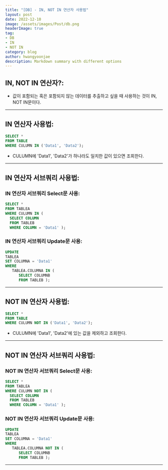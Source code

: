 ```yaml
---
title: "[DB] - IN, NOT IN 연산자 사용법"
layout: post
date: 2022-12-10
image: /assets/images/Post/db.png
headerImage: true
tag:
- DB
- IN
- NOT IN
category: blog
author: hwangyoonjae
description: Markdown summary with different options
---
```


## IN, NOT IN 연산자?:
- 값이 포함되는 혹은 포함되지 않는 데이터를 추출하고 싶을 때 사용하는 것이 IN, NOT IN문이다.

* * *

## IN 연산자 사용법:
```sql
SELECT *
FROM TABLE
WHERE CULUMN IN ('Data1', 'Data2');
```
- CULUMN에 'Data1', 'Data2'가 하나라도 일치한 값이 있으면 조회한다.

* * *

## IN 연산자 서브쿼리 사용법:
### IN 연산자 서브쿼리 Select문 사용:
```sql
SELECT *
FROM TABLEA
WHERE CULUMN IN ( 
  SELECT COLUMN
  FROM TABLEB
  WHERE COLUMN = 'Data1' );
```

### IN 연산자 서브쿼리 Update문 사용:
```sql
UPDATE
TABLEA
SET COLUMNA = 'Data1'
WHERE
   TABLEA.COLUMNA IN (
      SELECT COLUMNB
      FROM TABLEB );
```

* * *

## NOT IN 연산자 사용법:
```sql
SELECT *
FROM TABLE
WHERE CULUMN NOT IN ('Data1', 'Data2');
```
- CULUMN에 'Data1', 'Data2'에 있는 값을 제외하고 조회한다.

* * *

## NOT IN 연산자 서브쿼리 사용법:
### NOT IN 연산자 서브쿼리 Select문 사용:
```sql
SELECT *
FROM TABLEA
WHERE CULUMN NOT IN ( 
  SELECT COLUMN
  FROM TABLEB
  WHERE COLUMN = 'Data1' );
```

### NOT IN 연산자 서브쿼리 Update문 사용:
```sql
UPDATE
TABLEA
SET COLUMNA = 'Data1'
WHERE
   TABLEA.COLUMNA NOT IN (
      SELECT COLUMNB
      FROM TABLEB );
```

* * *